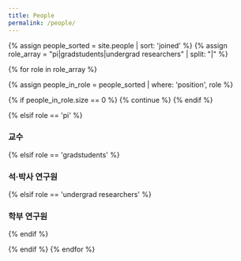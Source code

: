 ```yaml
---
title: People
permalink: /people/
---
```


{% assign people_sorted = site.people | sort: 'joined' %}
{% assign role_array = "pi|gradstudents|undergrad researchers" | split: "|" %}

{% for role in role_array %}

{% assign people_in_role = people_sorted | where: 'position', role %}

<!-- Skip section if there's nobody -->
{% if people_in_role.size == 0 %}
  {% continue %}
{% endif %}

<div class="pos_header">
 {% elsif role == 'pi' %}
<h3>교수</h3>
 {% elsif role == 'gradstudents' %}
<h3>석·박사 연구원</h3>
 {% elsif role == 'undergrad researchers' %}
<h3>학부 연구원</h3>
{% endif %}
</div>


{% endif %}
{% endfor %}
